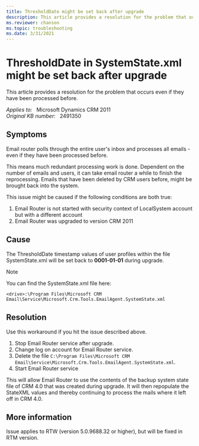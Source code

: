 ```yaml
---
title: ThresholdDate might be set back after upgrade
description: This article provides a resolution for the problem that occurs even if they have been processed before.
ms.reviewer: chanson
ms.topic: troubleshooting
ms.date: 3/31/2021
---
```

# ThresholdDate in SystemState.xml might be set back after upgrade

This article provides a resolution for the problem that occurs even if they have been processed before.

_Applies to:_ &nbsp; Microsoft Dynamics CRM 2011  
_Original KB number:_ &nbsp; 2491350

## Symptoms

Email router polls through the entire user's inbox and processes all emails - even if they have been processed before.

This means much redundant processing work is done. Dependent on the number of emails and users, it can take email router a while to finish the reprocessing. Emails that have been deleted by CRM users before, might be brought back into the system.

This issue might be caused if the following conditions are both true:

1. Email Router is not started with security context of LocalSystem account but with a different account
1. Email Router was upgraded to version CRM 2011

## Cause

The ThresholdDate timestamp values of user profiles within the file SystemState.xml will be set back to **0001-01-01** during upgrade.

> [!NOTE]
> You can find the SystemState.xml file here:
>
> `<drive>:\Program Files\Microsoft CRM Email\Service\Microsoft.Crm.Tools.EmailAgent.SystemState.xml`

## Resolution

Use this workaround if you hit the issue described above.

1. Stop Email Router service after upgrade.
1. Change log on account for Email Router service.
1. Delete the file `C:\Program Files\Microsoft CRM Email\Service\Microsoft.Crm.Tools.EmailAgent.SystemState.xml`.
1. Start Email Router service

This will allow Email Router to use the contents of the backup system state file of CRM 4.0 that was created during upgrade. It will then repopulate the StateXML values and thereby continuing to process the mails where it left off in CRM 4.0.

## More information

Issue applies to RTW (version 5.0.9688.32 or higher), but will be fixed in RTM version.
